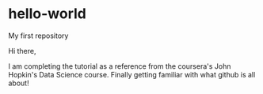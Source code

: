 # hello-world
My first repository

Hi there,

I am completing the tutorial as a reference from the coursera's John Hopkin's Data Science course. Finally getting familiar with what github is all about!
